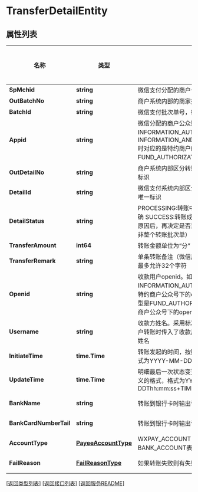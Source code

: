 # TransferDetailEntity

## 属性列表

名称 | 类型 | 描述 | 补充说明
------------ | ------------- | ------------- | -------------
**SpMchid** | **string** | 微信支付分配的商户号，此处为服务商商户号 | 
**OutBatchNo** | **string** | 商户系统内部的商家批次单号，在商户系统内部唯一 | 
**BatchId** | **string** | 微信支付批次单号，微信商家转账系统返回的唯一标识 | 
**Appid** | **string** | 微信分配的商户公众账号ID。特约商户授权类型为INFORMATION_AUTHORIZATION_TYPE和INFORMATION_AND_FUND_AUTHORIZATION_TYPE时对应的是特约商户的appid，特约商户授权类型为FUND_AUTHORIZATION_TYPE时为服务商的appid | [可选] 
**OutDetailNo** | **string** | 商户系统内部区分转账批次单下不同转账明细单的唯一标识 | 
**DetailId** | **string** | 微信支付系统内部区分转账批次单下不同转账明细单的唯一标识 | 
**DetailStatus** | **string** | PROCESSING:转账中。正在处理中，转账结果尚未明确   SUCCESS:转账成功   FAIL:转账失败。需要确认失败原因后，再决定是否重新发起对该笔明细单的转账（并非整个转账批次单） REFUND: 退票 | 
**TransferAmount** | **int64** | 转账金额单位为“分” | 
**TransferRemark** | **string** | 单条转账备注（微信用户会收到该备注），UTF8编码，最多允许32个字符 | 
**Openid** | **string** | 收款用户openid。如果转账特约商户授权类型是INFORMATION_AUTHORIZATION_TYPE，对应的是特约商户公众号下的openid;如果转账特约商户授权类型是FUND_AUTHORIZATION_TYPE，对应的是服务商商户公众号下的openid。 | 
**Username** | **string** | 收款方姓名。采用标准RSA算法，公钥由微信侧提供 商户转账时传入了收款用户姓名、查询时会返回收款用户姓名 | [可选] 
**InitiateTime** | **time.Time** | 转账发起的时间，按照使用rfc3339所定义的格式，格式为YYYY-MM-DDThh:mm:ss+TIMEZONE | 
**UpdateTime** | **time.Time** | 明细最后一次状态变更的时间，按照使用rfc3339所定义的格式，格式为YYYY-MM-DDThh:mm:ss+TIMEZONE | 
**BankName** | **string** | 转账到银行卡时输出该字段 | [可选] 
**BankCardNumberTail** | **string** | 转账到银行卡时输出该字段 | [可选] 
**AccountType** | [**PayeeAccountType**](PayeeAccountType.md) | WXPAY_ACCOUNT 表示微信零钱，BANK_ACCOUNT表示银行卡账户 | [可选] 
**FailReason** | [**FailReasonType**](FailReasonType.md) | 如果转账失败则有失败原因 | [可选] 

[\[返回类型列表\]](README.md#类型列表)
[\[返回接口列表\]](README.md#接口列表)
[\[返回服务README\]](README.md)


